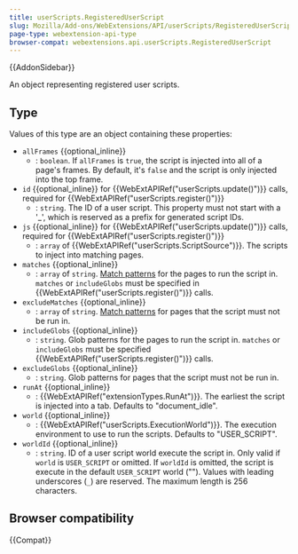 ```yaml
---
title: userScripts.RegisteredUserScript
slug: Mozilla/Add-ons/WebExtensions/API/userScripts/RegisteredUserScript
page-type: webextension-api-type
browser-compat: webextensions.api.userScripts.RegisteredUserScript
---
```


{{AddonSidebar}}

An object representing registered user scripts.

## Type

Values of this type are an object containing these properties:

- `allFrames` {{optional_inline}}
  - : `boolean`. If `allFrames` is `true`, the script is injected into all of a page's frames. By default, it's `false` and the script is only injected into the top frame.
- `id` {{optional_inline}} for {{WebExtAPIRef("userScripts.update()")}} calls, required for {{WebExtAPIRef("userScripts.register()")}}
  - : `string`. The ID of a user script. This property must not start with a '\_', which is reserved as a prefix for generated script IDs.
- `js` {{optional_inline}} for {{WebExtAPIRef("userScripts.update()")}} calls, required for {{WebExtAPIRef("userScripts.register()")}}
  - : `array` of {{WebExtAPIRef("userScripts.ScriptSource")}}. The scripts to inject into matching pages.
- `matches` {{optional_inline}}
  - : `array` of `string`. [Match patterns](/en-US/docs/Mozilla/Add-ons/WebExtensions/Match_patterns) for the pages to run the script in. `matches` or `includeGlobs` must be specified in {{WebExtAPIRef("userScripts.register()")}} calls.
- `excludeMatches` {{optional_inline}}
  - : `array` of `string`. [Match patterns](/en-US/docs/Mozilla/Add-ons/WebExtensions/Match_patterns) for pages that the script must not be run in.
- `includeGlobs` {{optional_inline}}
  - : `string`. Glob patterns for the pages to run the script in. `matches` or `includeGlobs` must be specified {{WebExtAPIRef("userScripts.register()")}} calls.
- `excludeGlobs` {{optional_inline}}
  - : `string`. Glob patterns for pages that the script must not be run in.
- `runAt` {{optional_inline}}
  - : {{WebExtAPIRef("extensionTypes.RunAt")}}. The earliest the script is injected into a tab. Defaults to "document_idle".
- `world` {{optional_inline}}
  - : {{WebExtAPIRef("userScripts.ExecutionWorld")}}. The execution environment to use to run the scripts. Defaults to "USER_SCRIPT".
- `worldId` {{optional_inline}}
  - : `string`. ID of a user script world execute the script in. Only valid if `world` is `USER_SCRIPT` or omitted. If `worldId` is omitted, the script is execute in the default `USER_SCRIPT` world (""). Values with leading underscores (`_`) are reserved. The maximum length is 256 characters.

## Browser compatibility

{{Compat}}
